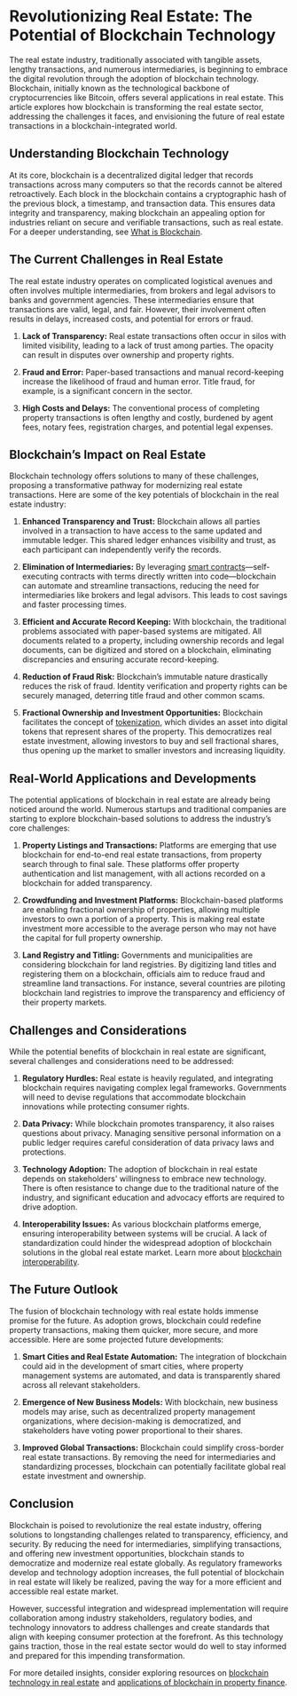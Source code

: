 # Revolutionizing Real Estate: The Potential of Blockchain Technology

The real estate industry, traditionally associated with tangible assets, lengthy transactions, and numerous intermediaries, is beginning to embrace the digital revolution through the adoption of blockchain technology. Blockchain, initially known as the technological backbone of cryptocurrencies like Bitcoin, offers several applications in real estate. This article explores how blockchain is transforming the real estate sector, addressing the challenges it faces, and envisioning the future of real estate transactions in a blockchain-integrated world.

## Understanding Blockchain Technology

At its core, blockchain is a decentralized digital ledger that records transactions across many computers so that the records cannot be altered retroactively. Each block in the blockchain contains a cryptographic hash of the previous block, a timestamp, and transaction data. This ensures data integrity and transparency, making blockchain an appealing option for industries reliant on secure and verifiable transactions, such as real estate. For a deeper understanding, see [What is Blockchain](https://www.license-token.com/wiki/what-is-blockchain).

## The Current Challenges in Real Estate

The real estate industry operates on complicated logistical avenues and often involves multiple intermediaries, from brokers and legal advisors to banks and government agencies. These intermediaries ensure that transactions are valid, legal, and fair. However, their involvement often results in delays, increased costs, and potential for errors or fraud.

1. **Lack of Transparency:** Real estate transactions often occur in silos with limited visibility, leading to a lack of trust among parties. The opacity can result in disputes over ownership and property rights.
   
2. **Fraud and Error:** Paper-based transactions and manual record-keeping increase the likelihood of fraud and human error. Title fraud, for example, is a significant concern in the sector.

3. **High Costs and Delays:** The conventional process of completing property transactions is often lengthy and costly, burdened by agent fees, notary fees, registration charges, and potential legal expenses.

## Blockchain’s Impact on Real Estate

Blockchain technology offers solutions to many of these challenges, proposing a transformative pathway for modernizing real estate transactions. Here are some of the key potentials of blockchain in the real estate industry:

1. **Enhanced Transparency and Trust:** Blockchain allows all parties involved in a transaction to have access to the same updated and immutable ledger. This shared ledger enhances visibility and trust, as each participant can independently verify the records.

2. **Elimination of Intermediaries:** By leveraging [smart contracts](https://www.license-token.com/wiki/smart-contracts-on-blockchain)—self-executing contracts with terms directly written into code—blockchain can automate and streamline transactions, reducing the need for intermediaries like brokers and legal advisors. This leads to cost savings and faster processing times.

3. **Efficient and Accurate Record Keeping:** With blockchain, the traditional problems associated with paper-based systems are mitigated. All documents related to a property, including ownership records and legal documents, can be digitized and stored on a blockchain, eliminating discrepancies and ensuring accurate record-keeping.

4. **Reduction of Fraud Risk:** Blockchain’s immutable nature drastically reduces the risk of fraud. Identity verification and property rights can be securely managed, deterring title fraud and other common scams.

5. **Fractional Ownership and Investment Opportunities:** Blockchain facilitates the concept of [tokenization](https://www.license-token.com/wiki/what-is-tokenization-of-assets), which divides an asset into digital tokens that represent shares of the property. This democratizes real estate investment, allowing investors to buy and sell fractional shares, thus opening up the market to smaller investors and increasing liquidity.

## Real-World Applications and Developments

The potential applications of blockchain in real estate are already being noticed around the world. Numerous startups and traditional companies are starting to explore blockchain-based solutions to address the industry’s core challenges:

1. **Property Listings and Transactions:** Platforms are emerging that use blockchain for end-to-end real estate transactions, from property search through to final sale. These platforms offer property authentication and list management, with all actions recorded on a blockchain for added transparency.

2. **Crowdfunding and Investment Platforms:** Blockchain-based platforms are enabling fractional ownership of properties, allowing multiple investors to own a portion of a property. This is making real estate investment more accessible to the average person who may not have the capital for full property ownership.

3. **Land Registry and Titling:** Governments and municipalities are considering blockchain for land registries. By digitizing land titles and registering them on a blockchain, officials aim to reduce fraud and streamline land transactions. For instance, several countries are piloting blockchain land registries to improve the transparency and efficiency of their property markets.

## Challenges and Considerations

While the potential benefits of blockchain in real estate are significant, several challenges and considerations need to be addressed:

1. **Regulatory Hurdles:** Real estate is heavily regulated, and integrating blockchain requires navigating complex legal frameworks. Governments will need to devise regulations that accommodate blockchain innovations while protecting consumer rights.

2. **Data Privacy:** While blockchain promotes transparency, it also raises questions about privacy. Managing sensitive personal information on a public ledger requires careful consideration of data privacy laws and protections.

3. **Technology Adoption:** The adoption of blockchain in real estate depends on stakeholders' willingness to embrace new technology. There is often resistance to change due to the traditional nature of the industry, and significant education and advocacy efforts are required to drive adoption.

4. **Interoperability Issues:** As various blockchain platforms emerge, ensuring interoperability between systems will be crucial. A lack of standardization could hinder the widespread adoption of blockchain solutions in the global real estate market. Learn more about [blockchain interoperability](https://www.license-token.com/wiki/blockchain-interoperability).

## The Future Outlook

The fusion of blockchain technology with real estate holds immense promise for the future. As adoption grows, blockchain could redefine property transactions, making them quicker, more secure, and more accessible. Here are some projected future developments:

1. **Smart Cities and Real Estate Automation:** The integration of blockchain could aid in the development of smart cities, where property management systems are automated, and data is transparently shared across all relevant stakeholders.

2. **Emergence of New Business Models:** With blockchain, new business models may arise, such as decentralized property management organizations, where decision-making is democratized, and stakeholders have voting power proportional to their shares.

3. **Improved Global Transactions:** Blockchain could simplify cross-border real estate transactions. By removing the need for intermediaries and standardizing processes, blockchain can potentially facilitate global real estate investment and ownership.

## Conclusion

Blockchain is poised to revolutionize the real estate industry, offering solutions to longstanding challenges related to transparency, efficiency, and security. By reducing the need for intermediaries, simplifying transactions, and offering new investment opportunities, blockchain stands to democratize and modernize real estate globally. As regulatory frameworks develop and technology adoption increases, the full potential of blockchain in real estate will likely be realized, paving the way for a more efficient and accessible real estate market.

However, successful integration and widespread implementation will require collaboration among industry stakeholders, regulatory bodies, and technology innovators to address challenges and create standards that align with keeping consumer protection at the forefront. As this technology gains traction, those in the real estate sector would do well to stay informed and prepared for this impending transformation.

For more detailed insights, consider exploring resources on [blockchain technology in real estate](https://link.springer.com/article/10.1007/s41464-021-00092-w) and [applications of blockchain in property finance](http://www.applications.com/blockchain-real-estate).